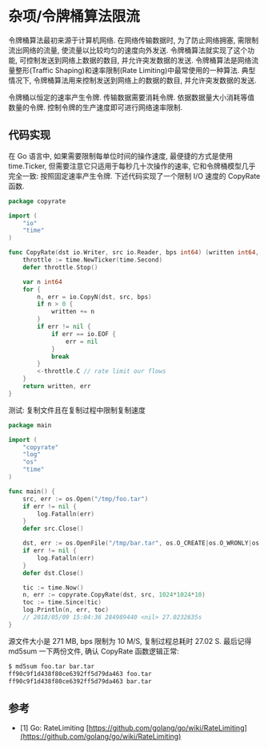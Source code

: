 # 杂项/令牌桶算法限流

令牌桶算法最初来源于计算机网络. 在网络传输数据时, 为了防止网络拥塞, 需限制流出网络的流量, 使流量以比较均匀的速度向外发送. 令牌桶算法就实现了这个功能, 可控制发送到网络上数据的数目, 并允许突发数据的发送. 令牌桶算法是网络流量整形(Traffic Shaping)和速率限制(Rate Limiting)中最常使用的一种算法. 典型情况下, 令牌桶算法用来控制发送到网络上的数据的数目, 并允许突发数据的发送.

令牌桶以恒定的速率产生令牌. 传输数据需要消耗令牌. 依据数据量大小消耗等值数量的令牌. 控制令牌的生产速度即可进行网络速率限制.

## 代码实现

在 Go 语言中, 如果需要限制每单位时间的操作速度, 最便捷的方式是使用 time.Ticker, 但需要注意它只适用于每秒几十次操作的速率, 它和令牌桶模型几乎完全一致: 按照固定速率产生令牌. 下述代码实现了一个限制 I/O 速度的 CopyRate 函数.

```go
package copyrate

import (
	"io"
	"time"
)

func CopyRate(dst io.Writer, src io.Reader, bps int64) (written int64, err error) {
	throttle := time.NewTicker(time.Second)
	defer throttle.Stop()

	var n int64
	for {
		n, err = io.CopyN(dst, src, bps)
		if n > 0 {
			written += n
		}
		if err != nil {
			if err == io.EOF {
				err = nil
			}
			break
		}
		<-throttle.C // rate limit our flows
	}
	return written, err
}
```

测试: 复制文件且在复制过程中限制复制速度

```go
package main

import (
	"copyrate"
	"log"
	"os"
	"time"
)

func main() {
	src, err := os.Open("/tmp/foo.tar")
	if err != nil {
		log.Fatalln(err)
	}
	defer src.Close()

	dst, err := os.OpenFile("/tmp/bar.tar", os.O_CREATE|os.O_WRONLY|os.O_TRUNC, 0644)
	if err != nil {
		log.Fatalln(err)
	}
	defer dst.Close()

	tic := time.Now()
	n, err := copyrate.CopyRate(dst, src, 1024*1024*10)
	toc := time.Since(tic)
	log.Println(n, err, toc)
	// 2018/05/09 15:04:36 284989440 <nil> 27.0232635s
}
```

源文件大小是 271 MB, bps 限制为 10 M/S, 复制过程总耗时 27.02 S. 最后记得 md5sum 一下两份文件, 确认 CopyRate 函数逻辑正常:

```sh
$ md5sum foo.tar bar.tar
ff90c9f1d438f80ce6392ff5d79da463 foo.tar
ff90c9f1d438f80ce6392ff5d79da463 bar.tar
```

## 参考

- [1] Go: RateLimiting [https://github.com/golang/go/wiki/RateLimiting](https://github.com/golang/go/wiki/RateLimiting)
